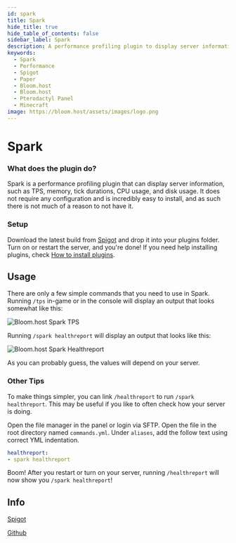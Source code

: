 ```yaml
---
id: spark
title: Spark
hide_title: true
hide_table_of_contents: false
sidebar_label: Spark
description: A performance profiling plugin to display server information like TPS and memory usage.
keywords:
  - Spark
  - Performance
  - Spigot
  - Paper
  - Bloom.host
  - Bloom.host
  - Pterodactyl Panel
  - Minecraft
image: https://bloom.host/assets/images/logo.png
---
```

# Spark

### What does the plugin do?
Spark is a performance profiling plugin that can display server information, such as TPS, memory, tick durations, CPU usage, and disk usage. It does not require any configuration and is incredibly easy to install, and as such there is not much of a reason to not have it.

### Setup
Download the latest build from [Spigot](https://www.spigotmc.org/resources/spark.57242/updates) and drop it into your plugins folder. Turn on or restart the server, and you're done! If you need help installing plugins, check [How to install plugins](https://docs.bloom.host/plugins).

## Usage
There are only a few simple commands that you need to use in Spark. Running `/tps` in-game or in the console will display an output that looks somewhat like this:

![Bloom.host Spark TPS](https://i.gyazo.com/5f8c04b4928b4ceab3a077c01877ce2a.png)  

Running `/spark healthreport` will display an output that looks like this:

![Bloom.host Spark Healthreport](https://i.gyazo.com/eab09f8df7f8dbc91cbce757e90b4f31.png)  

As you can probably guess, the values will depend on your server.

### Other Tips
To make things simpler, you can link `/healthreport` to run `/spark healthreport`. This may be useful if you like to often check how your server is doing.  

Open the file manager in the panel or login via SFTP. Open the file in the root directory named `commands.yml`. Under `aliases`, add the follow text using correct YML indentation.

```yml
healthreport:
- spark healthreport
```

Boom! After you restart or turn on your server, running `/healthreport` will now show you `/spark healthreport`!

## Info

[Spigot](https://www.spigotmc.org/resources/spark.57242)  

[Github](https://github.com/lucko/spark)
